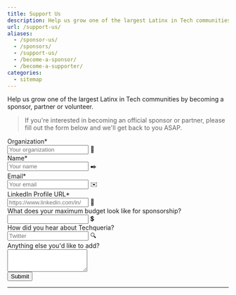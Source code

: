 ```yaml
---
title: Support Us
description: Help us grow one of the largest Latinx in Tech communities by becoming a sponsor, partner or volunteer.
url: /support-us/
aliases:
  - /sponsor-us/
  - /sponsors/
  - /support-us/
  - /become-a-sponsor/
  - /become-a-supporter/
categories:
  - sitemap
---
```


Help us grow one of the largest Latinx in Tech communities by becoming a sponsor, partner or volunteer.

> If you're interested in becoming an official sponsor or partner, please fill out the form below and we'll get back to you ASAP.

<form name="Become a Supporter" method="POST" data-netlify="true">
  <input type="hidden" aria-label="Subject" name="_subject" value="Techqueria - Become a Supporter">
  <div class="field">
    <label class="label">Organization*</label>
    <div class="control has-icons-left">
      <input class="input" aria-label="Organization" autocomplete="on" type="text" name="organization" placeholder="Your organization" required>
      <span class="icon is-left">
        🏢
      </span>
    </div>
  </div>
  <div class="field">
    <label class="label">Name*</label>
    <div class="control has-icons-left">
      <input class="input" aria-label="Name" autocomplete="on" type="text" name="name" placeholder="Your name" required>
      <span class="icon is-left">
        ✒️
      </span>
    </div>
  </div>
  <div class="field">
    <label class="label">Email*</label>
    <div class="control has-icons-left">
      <input class="input" aria-label="Email" autocomplete="on" type="email" name="email" placeholder="Your email" required>
      <span class="icon is-left">
        ✉️
      </span>
    </div>
  </div>
  <div class="field">
    <label class="label">LinkedIn Profile URL*</label>
    <div class="control has-icons-left">
      <input class="input" aria-label="LinkedIn Profile URL" autocomplete="on" type="url" name="linkedin" placeholder="https://www.linkedin.com/in/" required>
      <span class="icon is-left">
        💼
      </span>
    </div>
  </div>
  <div class="field">
    <label class="label">What does your maximum budget look like for sponsorship?</label>
    <div class="control has-icons-left">
      <input class="input" aria-label="Maximum Budget" type="number" name="max_budget" min="100" step="100" placeholder="">
      <span class="icon is-left">
        💲
      </span>
    </div>
  </div>
  <div class="field">
    <label class="label">How did you hear about Techqueria?</label>
    <div class="control has-icons-left">
      <input class="input" aria-label="Referral" autocomplete="on" type="text" name="referral" placeholder="Twitter">
      <span class="icon is-left">
        🔍️
      </span>
    </div>
  </div>
  <div class="field">
    <label class="label">Anything else you'd like to add?</label>
    <div class="control">
      <textarea class="textarea" aria-label="Message" spellcheck="true" rows="3" name="message" id="message" placeholder=""></textarea>
    </div>
  </div>
  <div data-netlify-recaptcha="true"></div>
  <div class="field mt-sm">
    <div class="control">
      <button type="submit" class="button is-primary">Submit</button>
    </div>
  </div>
</form>

---
